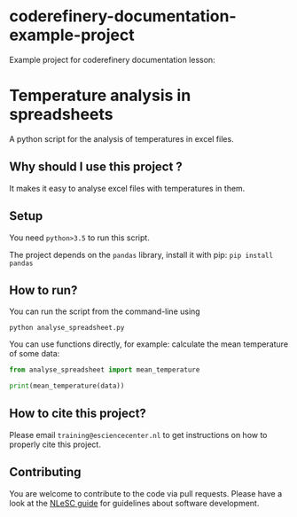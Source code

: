 # coderefinery-documentation-example-project
Example project for coderefinery documentation lesson:

# Temperature analysis in spreadsheets

A python script for the analysis of temperatures in excel files.


## Why should I use this project ?

It makes it easy to analyse excel files with temperatures in them.


## Setup

You need `python>3.5` to run this script.

The project depends on the `pandas` library, install it with pip:
`pip install pandas`


## How to run?

You can run the script from the command-line using
```
python analyse_spreadsheet.py
```

You can use functions directly, for example: calculate the mean temperature of some data:
```python
from analyse_spreadsheet import mean_temperature

print(mean_temperature(data))
```


## How to cite this project?

Please email `training@esciencecenter.nl` to get instructions on how to properly cite this project.


## Contributing

You are welcome to contribute to the code via pull requests.  Please have a
look at the [NLeSC
guide](https://nlesc.gitbooks.io/guide/content/software/software_overview.html)
for guidelines about software development.
